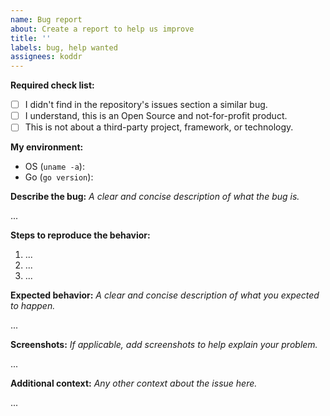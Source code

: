 ```yaml
---
name: Bug report
about: Create a report to help us improve
title: ''
labels: bug, help wanted
assignees: koddr
---
```


<!-- ⚡️ Please find a similar issue BEFORE submitting! ⚡️ -->

**Required check list:**

- [ ] I didn't find in the repository's issues section a similar bug.
- [ ] I understand, this is an Open Source and not-for-profit product.
- [ ] This is not about a third-party project, framework, or technology.

**My environment:**

- OS (`uname -a`):
- Go (`go version`):

**Describe the bug:**
_A clear and concise description of what the bug is._

...

**Steps to reproduce the behavior:**

1. ...
2. ...
3. ...

**Expected behavior:**
_A clear and concise description of what you expected to happen._

...

**Screenshots:**
_If applicable, add screenshots to help explain your problem._

...

**Additional context:**
_Any other context about the issue here._

...
